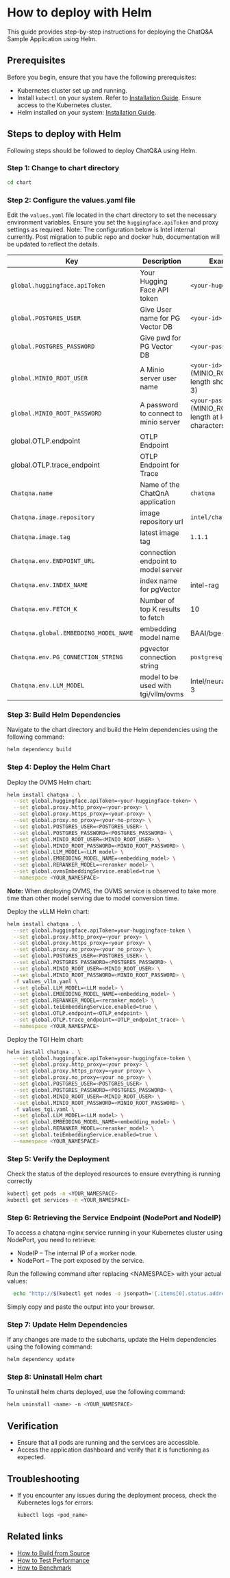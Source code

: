 # How to deploy with Helm

This guide provides step-by-step instructions for deploying the ChatQ&A Sample Application using Helm.

## Prerequisites

Before you begin, ensure that you have the following prerequisites:
- Kubernetes cluster set up and running.
- Install `kubectl` on your system. Refer to [Installation Guide](https://kubernetes.io/docs/tasks/tools/install-kubectl/). Ensure access to the Kubernetes cluster.
- Helm installed on your system: [Installation Guide](https://helm.sh/docs/intro/install/).

## Steps to deploy with Helm

Following steps should be followed to deploy ChatQ&A using Helm.

### Step 1: Change to chart directory

```bash
cd chart
```

### Step 2: Configure the values.yaml file

Edit the `values.yaml` file located in the chart directory to set the necessary environment variables. Ensure you set the `huggingface.apiToken` and proxy settings as required.
Note: The configuration below is Intel internal currently. Post migration to public repo and docker hub, documentation will be updated to reflect the details.

| Key | Description | Example Value |
| --- | ----------- | ------------- |
| `global.huggingface.apiToken` | Your Hugging Face API token                      | `<your-huggingface-token>` |
| `global.POSTGRES_USER`  | Give User name for PG Vector DB | `<your-id>` |
| `global.POSTGRES_PASSWORD`  | Give pwd for PG Vector DB | `<your-passwd>` |
| `global.MINIO_ROOT_USER`   | A Minio server user name | `<your-id>` (MINIO_ROOT_USER length should be at least 3) |
| `global.MINIO_ROOT_PASSWORD`| A password to connect to minio server | `<your-passwd>` (MINIO_ROOT_PASSWORD length at least 8 characters) |
|  global.OTLP.endpoint | OTLP Endpoint | |
|  global.OTLP.trace_endpoint | OTLP Endpoint for Trace | |
| `Chatqna.name` | Name of the ChatQnA application                        | `chatqna` |
| `Chatqna.image.repository` | image repository url                | `intel/chatqna` |
| `Chatqna.image.tag` | latest image tag                                  | `1.1.1`   |
| `Chatqna.env.ENDPOINT_URL` | connection endpoint to model server |              |
| `Chatqna.env.INDEX_NAME` | index name for pgVector                      | intel-rag |
| `Chatqna.env.FETCH_K` |  Number of top K results to fetch               | 10 |
| `Chatqna.global.EMBEDDING_MODEL_NAME`|   embedding model name                        | BAAI/bge-small-en-v1.5|
| `Chatqna.env.PG_CONNECTION_STRING` |    pgvector connection string      | `postgresql+psycopg://`|
| `Chatqna.env.LLM_MODEL` |  model to be used with tgi/vllm/ovms               | Intel/neural-chat-7b-v3-3|

### Step 3: Build Helm Dependencies

Navigate to the chart directory and build the Helm dependencies using the following command:

```bash
helm dependency build
```

### Step 4: Deploy the Helm Chart

Deploy the OVMS Helm chart:

```bash
helm install chatqna . \
  --set global.huggingface.apiToken=<your-huggingface-token> \
  --set global.proxy.http_proxy=<your-proxy> \
  --set global.proxy.https_proxy=<your-proxy> \
  --set global.proxy.no_proxy=<your-no-proxy> \
  --set global.POSTGRES_USER=<POSTGRES_USER> \
  --set global.POSTGRES_PASSWORD=<POSTGRES_PASSWORD> \
  --set global.MINIO_ROOT_USER=<MINIO_ROOT_USER> \
  --set global.MINIO_ROOT_PASSWORD=<MINIO_ROOT_PASSWORD> \
  --set global.LLM_MODEL=<LLM model> \
  --set global.EMBEDDING_MODEL_NAME=<embedding_model> \
  --set global.RERANKER_MODEL=<reranker model> \
  --set global.ovmsEmbeddingService.enabled=true \
  --namespace <YOUR_NAMESPACE>
```
**Note:** When deploying OVMS, the OVMS service is observed to take more time than other model serving due to model conversion time.

Deploy the vLLM Helm chart:

```bash
helm install chatqna . \
  --set global.huggingface.apiToken=your-huggingface-token \
  --set global.proxy.http_proxy=<your proxy> \
  --set global.proxy.https_proxy=<your proxy> \
  --set global.proxy.no_proxy=<your no_proxy> \
  --set global.POSTGRES_USER=<POSTGRES_USER> \
  --set global.POSTGRES_PASSWORD=<POSTGRES_PASSWORD> \
  --set global.MINIO_ROOT_USER=<MINIO_ROOT_USER> \
  --set global.MINIO_ROOT_PASSWORD=<MINIO_ROOT_PASSWORD> \
  -f values_vllm.yaml \
  --set global.LLM_MODEL=<LLM model> \
  --set global.EMBEDDING_MODEL_NAME=<embedding_model> \
  --set global.RERANKER_MODEL=<reranker_model> \
  --set global.teiEmbeddingService.enabled=true \
  --set global.OTLP.endpoint=<OTLP_endpoint> \
  --set global.OTLP.trace_endpoint=<OTLP_endpoint_trace> \
  --namespace <YOUR_NAMESPACE>
```

Deploy the TGI Helm chart:

```bash
helm install chatqna . \
  --set global.huggingface.apiToken=your-huggingface-token \
  --set global.proxy.http_proxy=<your proxy> \
  --set global.proxy.https_proxy=<your proxy> \
  --set global.proxy.no_proxy=<your no_proxy> \
  --set global.POSTGRES_USER=<POSTGRES_USER> \
  --set global.POSTGRES_PASSWORD=<POSTGRES_PASSWORD> \
  --set global.MINIO_ROOT_USER=<MINIO_ROOT_USER> \
  --set global.MINIO_ROOT_PASSWORD=<MINIO_ROOT_PASSWORD> \
  -f values_tgi.yaml \
  --set global.LLM_MODEL=<LLM model> \
  --set global.EMBEDDING_MODEL_NAME=<embedding_model> \
  --set global.RERANKER_MODEL=<reranker_model> \
  --set global.teiEmbeddingService.enabled=true \
  --namespace <YOUR_NAMESPACE>
```

### Step 5: Verify the Deployment

Check the status of the deployed resources to ensure everything is running correctly

```bash
kubectl get pods -n <YOUR_NAMESPACE>
kubectl get services -n <YOUR_NAMESPACE>
```

### Step 6: Retrieving the Service Endpoint (NodePort and NodeIP)

To access a chatqna-nginx service running in your Kubernetes cluster using NodePort, you need to retrieve:

- NodeIP – The internal IP of a worker node.
- NodePort – The port exposed by the service.

Run the following command after replacing \<NAMESPACE\> with your actual values:
```bash
  echo "http://$(kubectl get nodes -o jsonpath='{.items[0].status.addresses[?(@.type=="InternalIP")].address}'):$(kubectl get svc chatqna-nginx -n <YOUR_NAMESPACE> -o jsonpath='{.spec.ports[0].nodePort}')"
```
Simply copy and paste the output into your browser.

### Step 7: Update Helm Dependencies

If any changes are made to the subcharts, update the Helm dependencies using the following command:

```bash
helm dependency update
```
### Step 8: Uninstall Helm chart

To uninstall helm charts deployed, use the following command:

```bash
helm uninstall <name> -n <YOUR_NAMESPACE>
```

## Verification

- Ensure that all pods are running and the services are accessible.
- Access the application dashboard and verify that it is functioning as expected.

## Troubleshooting

- If you encounter any issues during the deployment process, check the Kubernetes logs for errors:
  ```bash
  kubectl logs <pod_name>
  ```

## Related links

- [How to Build from Source](./build-from-source.md)
- [How to Test Performance](./how-to-performance.md)
- [How to Benchmark](./benchmarks.md)